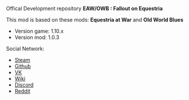 Offical Development repository **EAW/OWB : Fallout on Equestria**

This mod is based on these mods: **Equestria at War** and **Old World Blues**

- Version game: 1.10.x
- Version mod: 1.0.3

Social Network:
 - [Steam](https://steamcommunity.com/sharedfiles/filedetails/?id=2307988796)
 - [Github](https://github.com/Balefire-Blues-Team)
 - [VK](https://vk.com/balefire_blues)
 - [Wiki](https://equestria-at-war.fandom.com/ru/wiki/EaW/OWB:_Balefire_Blues)
 - [Discord](https://discord.com/invite/ewnUc6eAzw)
 - [Reddit](https://www.reddit.com/r/BalefireBlues/)
